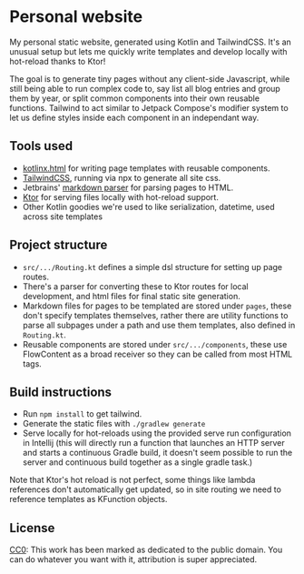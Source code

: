 # Personal website

My personal static website, generated using Kotlin and TailwindCSS. It's an unusual setup but lets me quickly write templates and develop locally with hot-reload thanks to Ktor!

The goal is to generate tiny pages without any client-side Javascript, while still being able to run complex code to, say list all blog entries and group them by year, or split common components into their own reusable functions. Tailwind to act similar to Jetpack Compose's modifier system to let us define styles inside each component in an independant way.

## Tools used

- [kotlinx.html](https://github.com/Kotlin/kotlinx.html) for writing page templates with reusable components.
- [TailwindCSS](https://tailwindcss.com/), running via npx to generate all site css.
- Jetbrains' [markdown parser](https://github.com/JetBrains/markdown) for parsing pages to HTML.
- [Ktor](https://ktor.io/) for serving files locally with hot-reload support.
- Other Kotlin goodies we're used to like serialization, datetime, used across site templates

## Project structure

- `src/.../Routing.kt` defines a simple dsl structure for setting up page routes.
- There's a parser for converting these to Ktor routes for local development, and html files for final static site generation.
- Markdown files for pages to be templated are stored under `pages`, these don't specify templates themselves, rather there are utility functions to parse all subpages under a path and use them templates, also defined in `Routing.kt`.
- Reusable components are stored under `src/.../components`, these use FlowContent as a broad receiver so they can be called from most HTML tags.

## Build instructions

- Run `npm install` to get tailwind.
- Generate the static files with `./gradlew generate`
- Serve locally for hot-reloads using the provided serve run configuration in Intellij (this will directly run a function that launches an HTTP server and starts a continuous Gradle build, it doesn't seem possible to run the server and continuous build together as a single gradle task.)

Note that Ktor's hot reload is not perfect, some things like lambda references don't automatically get updated, so in site routing we need to reference templates as KFunction objects.

## License

[CC0](LICENSE): This work has been marked as dedicated to the public domain. You can do whatever you want with it, attribution is super appreciated.
